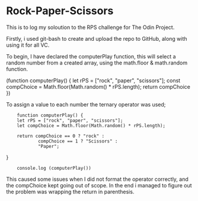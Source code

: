 # Rock-Paper-Scissors


This is to log my soloution to the RPS challenge for The Odin Project. 

Firstly, i used git-bash to create and upload the repo to GitHub, along with using it for all VC. 

To begin, I have declared the computerPlay function, this will select a random number from a created array, using the math.floor & math.random function. 

(function computerPlay() {
        let rPS = ["rock", "paper", "scissors"];
        const compChoice = Math.floor(Math.random() * rPS.length);
        return compChoice
})

To assign a value to each number the ternary operator was used; 


        function computerPlay() {
        let rPS = ["rock", "paper", "scissors"];
        let compChoice = Math.floor(Math.random() * rPS.length);
        
        return compChoice == 0 ? "rock" :
                compChoice == 1 ? "Scissors" :
                "Paper";   
}
 
        console.log (computerPlay())
 

This caused some issues when I did not format the operator correctly, and the compChoice kept going out of scope. In the end i managed to figure out the problem was wrapping the return in parenthesis.


